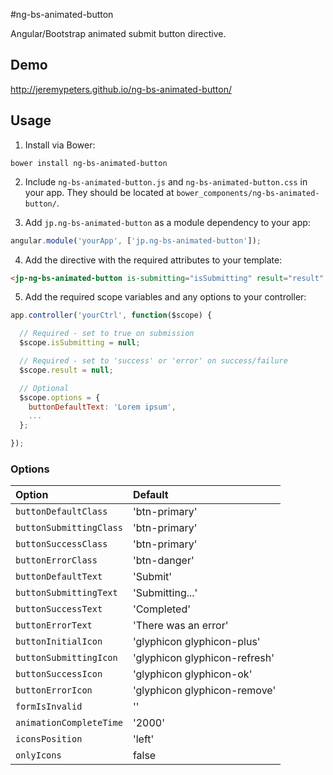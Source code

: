 #ng-bs-animated-button

Angular/Bootstrap animated submit button directive.

## Demo

http://jeremypeters.github.io/ng-bs-animated-button/

## Usage
1. Install via Bower:
 
  ```console
  bower install ng-bs-animated-button
  ```

2. Include `ng-bs-animated-button.js` and `ng-bs-animated-button.css` in your app. They should be located at `bower_components/ng-bs-animated-button/`.

3. Add `jp.ng-bs-animated-button` as a module dependency to your app:

  ```JavaScript
  angular.module('yourApp', ['jp.ng-bs-animated-button']);
  ```

4. Add the directive with the required attributes to your template:

  ```html
  <jp-ng-bs-animated-button is-submitting="isSubmitting" result="result" options="options"></jp-ng-bs-animated-button>
  ```

5. Add the required scope variables and any options to your controller:

  ```JavaScript
  app.controller('yourCtrl', function($scope) {
  
    // Required - set to true on submission
    $scope.isSubmitting = null;
  
    // Required - set to 'success' or 'error' on success/failure
    $scope.result = null;
  
    // Optional
    $scope.options = {
      buttonDefaultText: 'Lorem ipsum',
      ...
    };
  
  });
  ```

### Options

| Option                  | Default                       |
| :---------------------- | :---------------------------- |
| `buttonDefaultClass`    | 'btn-primary'                 |
| `buttonSubmittingClass` | 'btn-primary'                 |
| `buttonSuccessClass`    | 'btn-primary'                 |
| `buttonErrorClass`      | 'btn-danger'                  |
| `buttonDefaultText`     | 'Submit'                      |
| `buttonSubmittingText`  | 'Submitting...'               |
| `buttonSuccessText`     | 'Completed'                   |
| `buttonErrorText`       | 'There was an error'          |
| `buttonInitialIcon`     | 'glyphicon glyphicon-plus'    |
| `buttonSubmittingIcon`  | 'glyphicon glyphicon-refresh' |
| `buttonSuccessIcon`     | 'glyphicon glyphicon-ok'      |
| `buttonErrorIcon`       | 'glyphicon glyphicon-remove'  |
| `formIsInvalid`         | ''               |
| `animationCompleteTime` | '2000'                        |
| `iconsPosition`         | 'left'                        |
| `onlyIcons`             | false                         |
